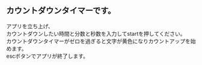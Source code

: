 カウントダウンタイマーです。
------
アプリを立ち上げ、  
カウントダウンしたい時間と分数と秒数を入力してstartを押してください。  
カウントダウンタイマーがゼロを過ぎると文字が黄色になりカウントアップを始めます。  
escボタンでアプリが終了します。  
